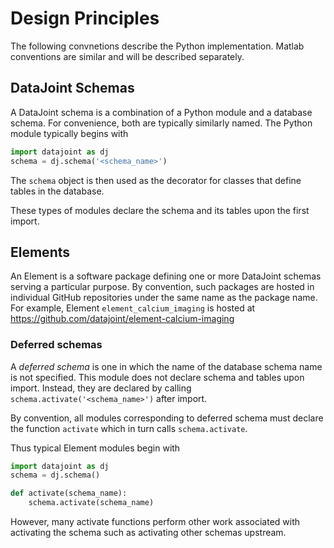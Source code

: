 # Design Principles 

The following convnetions describe the Python implementation. Matlab conventions are similar and will be described separately.

## DataJoint Schemas
A DataJoint schema is a combination of a Python module and a database schema. For convenience, both are typically similarly named.
The Python module typically begins with 

```python
import datajoint as dj
schema = dj.schema('<schema_name>')
```

The `schema` object is then used as the decorator for classes that define tables in the database. 

These types of modules declare the schema and its tables upon the first import. 

## Elements 

An Element is a software package defining one or more DataJoint schemas serving a particular purpose. 
By convention, such packages are hosted in individual GitHub repositories under the same name as the package name. 
For example, Element `element_calcium_imaging` is hosted at https://github.com/datajoint/element-calcium-imaging

### Deferred schemas 

A *deferred schema* is one in which the name of the database schema name is not specified. 
This module does not declare schema and tables upon import. 
Instead, they are declared by calling `schema.activate('<schema_name>')` after import. 

By convention, all modules corresponding to deferred schema must declare the function `activate` which in turn calls `schema.activate`. 

Thus typical Element modules begin with 

```python
import datajoint as dj
schema = dj.schema()

def activate(schema_name):
	schema.activate(schema_name)
```

However, many activate functions perform other work associated with activating the schema such as activating other schemas upstream.



